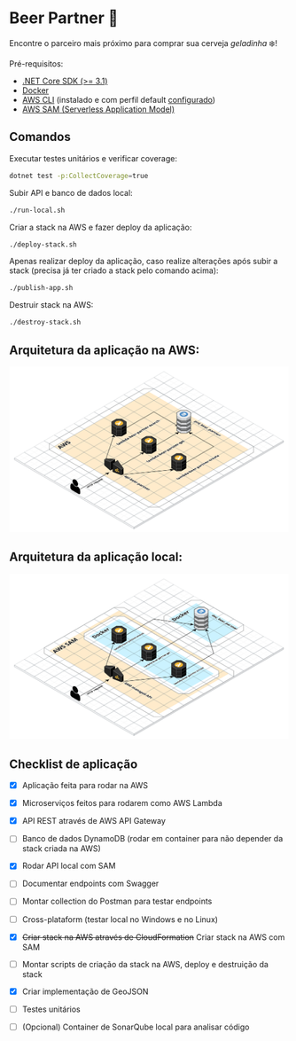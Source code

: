 # Beer Partner :beers:
Encontre o parceiro mais próximo para comprar sua cerveja *geladinha* :snowflake:!

Pré-requisitos:
- [.NET Core SDK (>= 3.1)][dotnet]
- [Docker][docker]
- [AWS CLI][aws-cli] (instalado e com perfil default [configurado][aws-cli-configuration])
- [AWS SAM (Serverless Application Model)][aws-sam]

## Comandos
Executar testes unitários e verificar coverage:
```bash
dotnet test -p:CollectCoverage=true
```

Subir API e banco de dados local:
```bash
./run-local.sh
```

Criar a stack na AWS e fazer deploy da aplicação:
```bash
./deploy-stack.sh
```

Apenas realizar deploy da aplicação, caso realize alterações após subir a stack (precisa já ter criado a stack pelo comando acima):
```bash
./publish-app.sh
```

Destruir stack na AWS:
```bash
./destroy-stack.sh
```

## Arquitetura da aplicação na AWS:
![Arquitetura AWS](./assets/beer-partner-aws.png "Arquitetura AWS")

## Arquitetura da aplicação local:
![Arquitetura local](./assets/beer-partner-local.png "Arquitetura local")

## Checklist de aplicação
- [x] Aplicação feita para rodar na AWS
- [x] Microserviços feitos para rodarem como AWS Lambda
- [x] API REST através de AWS API Gateway
- [ ] Banco de dados DynamoDB (rodar em container para não depender da stack criada na AWS)
- [x] Rodar API local com SAM
- [ ] Documentar endpoints com Swagger
- [ ] Montar collection do Postman para testar endpoints
- [ ] Cross-plataform (testar local no Windows e no Linux)
- [x] ~~Criar stack na AWS através de CloudFormation~~ Criar stack na AWS com SAM
- [ ] Montar scripts de criação da stack na AWS, deploy e destruição da stack
- [x] Criar implementação de GeoJSON
- [ ] Testes unitários
- [ ] (Opcional) Container de SonarQube local para analisar código


[dotnet]: https://dotnet.microsoft.com/download
[docker]: https://www.docker.com
[aws-cli]: https://aws.amazon.com/cli/
[aws-sam]: https://aws.amazon.com/pt/serverless/sam/
[aws-cli-configuration]: https://docs.aws.amazon.com/cli/latest/userguide/cli-configure-files.html#cli-configure-files-methods
